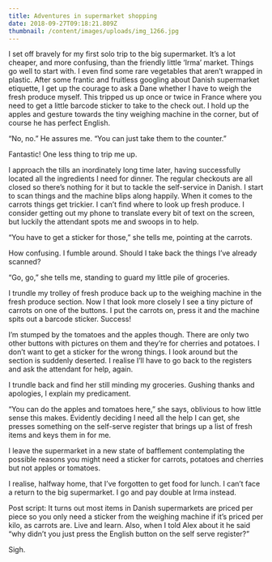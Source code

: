 ```yaml
---
title: Adventures in supermarket shopping
date: 2018-09-27T09:18:21.809Z
thumbnail: /content/images/uploads/img_1266.jpg
---
```

I set off bravely for my first solo trip to the big supermarket. It’s a lot cheaper, and more confusing, than the friendly little ‘Irma’ market. Things go well to start with. I even find some rare vegetables that aren’t wrapped in plastic. After some frantic and fruitless googling about Danish supermarket etiquette, I get up the courage to ask a Dane whether I have to weigh the fresh produce myself. This tripped us up once or twice in France where you need to get a little barcode sticker to take to the check out. I hold up the apples and gesture towards the tiny weighing machine in the corner, but of course he has perfect English. 

“No, no.” He assures me. “You can just take them to the counter.”

Fantastic! One less thing to trip me up.

I approach the tills an inordinately long time later, having successfully located all the ingredients I need for dinner. The regular checkouts are all closed so there’s nothing for it but to tackle the self-service in Danish. I start to scan things and the machine blips along happily. When it comes to the carrots things get trickier. I can’t find where to look up fresh produce. I consider getting out my phone to translate every bit of text on the screen, but luckily the attendant spots me and swoops in to help.

“You have to get a sticker for those,” she tells me, pointing at the carrots. 

How confusing. I fumble around. Should I take back the things I’ve already scanned? 

“Go, go,” she tells me, standing to guard my little pile of groceries.

I trundle my trolley of fresh produce back up to the weighing machine in the fresh produce section. Now I that look more closely I see a tiny picture of carrots on one of the buttons. I put the carrots on, press it and the machine spits out a barcode sticker. Success! 

I’m stumped by the tomatoes and the apples though. There are only two other buttons with pictures on them and they’re for cherries and potatoes. I don’t want to get a sticker for the wrong things. I look around but the section is suddenly deserted. I realise I’ll have to go back to the registers and ask the attendant for help, again. 

I trundle back and find her still minding my groceries. Gushing thanks and apologies, I explain my predicament.

“You can do the apples and tomatoes here,” she says, oblivious to how little sense this makes. Evidently deciding I need all the help I can get, she presses something on the self-serve register that brings up a list of fresh items and keys them in for me. 

I leave the supermarket in a new state of bafflement contemplating the possible reasons you might need a sticker for carrots, potatoes and cherries but not apples or tomatoes.

I realise, halfway home, that I’ve forgotten to get food for lunch. I can’t face a return to the big supermarket. I go and pay double at Irma instead.

Post script: It turns out most items in Danish supermarkets are priced per piece so you only need a sticker from the weighing machine if it’s priced per kilo, as carrots are. Live and learn. Also, when I told Alex about it he said “why didn’t you just press the English button on the self serve register?” 

Sigh.
